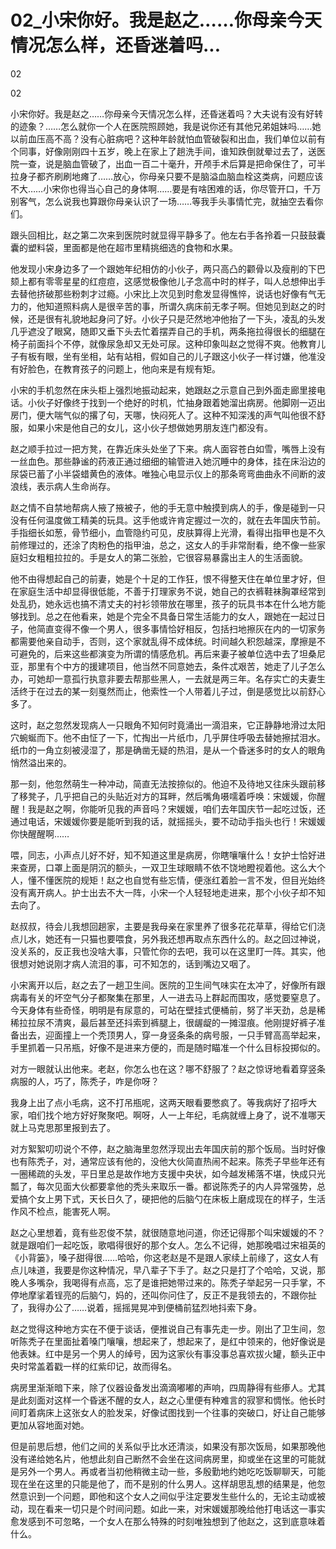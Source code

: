# 02_小宋你好。我是赵之……你母亲今天情况怎么样，还昏迷着吗...

02

02

小宋你好。我是赵之……你母亲今天情况怎么样，还昏迷着吗？大夫说有没有好转的迹象？……怎么就你一个人在医院照顾她，我是说你还有其他兄弟姐妹吗……她以前血压高不高？没有心脏病吧？这种年龄就怕血管破裂和出血，我们单位以前有个同事，好像刚刚四十五岁，晚上在家上了趟洗手间，谁知跌倒就晕过去了，送医院一查，说是脑血管破了，出血一百二十毫升，开颅手术后算是把命保住了，可半拉身子都齐刷刷地瘫了……放心，你母亲只要不是脑溢血脑血栓这类病，问题应该不大……小宋你也得当心自己的身体啊……要是有啥困难的话，你尽管开口，千万别客气，怎么说我也算跟你母亲认识了一场……等我手头事情忙完，就抽空去看你们。

跟头回相比，赵之第二次来到医院时就显得平静多了。他左右手各拎着一只鼓鼓囊囊的塑料袋，里面都是他在超市里精挑细选的食物和水果。

他发现小宋身边多了一个跟她年纪相仿的小伙子，两只高凸的颧骨以及瘦削的下巴颏上都有零零星星的红痘痘，这感觉极像他儿子念高中时的样子，叫人总想伸出手去替他挤破那些粉刺才过瘾。小宋比上次见到时愈发显得憔悴，说话也好像有气无力的，他知道照料病人是很辛苦的事，所谓久病床前无孝子啊。但她见到赵之的时候，还是很有礼貌地起身问了好。小伙子只是茫然地冲他抬了一下头，凌乱的头发几乎遮没了眼窝，随即又垂下头去忙着摆弄自己的手机，两条拖拉得很长的细腿在椅子前面抖个不停，就像尿急却又无处可尿。这种印象叫赵之觉得不爽。他教育儿子有板有眼，坐有坐相，站有站相，假如自己的儿子跟这小伙子一样讨嫌，他准没有好脸色，在教育孩子的问题上，他向来是有规有矩。

小宋的手机忽然在床头柜上强烈地振动起来，她跟赵之示意自己到外面走廊里接电话。小伙子好像终于找到一个绝好的时机，忙抽身跟着她溜出病房。他脚刚一迈出房门，便大喘气似的撂了句，天哪，快闷死人了。这种不知深浅的声气叫他很不舒服，如果小宋是他自己的女儿，这小伙子想做她男朋友连门都没有。

赵之顺手拉过一把方凳，在靠近床头处坐了下来。病人面容苍白如雪，嘴唇上没有一丝血色。那些静谧的药液正通过细细的输管进入她沉睡中的身体，挂在床沿边的尿袋已蓄了小半袋蜡黄色的液体。唯独心电显示仪上的那条弯弯曲曲永不间断的波浪线，表示病人生命尚存。

赵之情不自禁地帮病人掖了掖被子，他的手无意中触摸到病人的手，像是碰到一只没有任何温度做工精美的玩具。这手他或许肯定握过一次的，就在去年国庆节前。手指细长如葱，骨节细小，血管隐约可见，皮肤算得上光滑，看得出指甲也是不久前修理过的，还涂了肉粉色的指甲油，总之，这女人的手非常耐看，绝不像一些家庭妇女粗粗拉拉的。手是女人的第二张脸，它很容易暴露出主人的生活面貌。

他不由得想起自己的前妻，她是个十足的工作狂，恨不得整天住在单位里才好，但在家庭生活中却显得很低能，不善于打理家务不说，她自己的衣裤鞋袜胸罩经常到处乱扔，她永远也搞不清丈夫的衬衫领带放在哪里，孩子的玩具书本在什么地方能够找到。总之在他看来，她是个完全不具备日常生活能力的女人，跟她在一起过日子，他简直变得不像一个男人，很多事情恰好相反，包括扫地擦灰在内的一切家务都需要他亲自动手，否则，这个家就乱得不成体统。时间越久积怨越深，摩擦是不可避免的，后来这些都演变为所谓的情感危机。再后来妻子被单位选中去了坦桑尼亚，那里有个中方的援建项目，他当然不同意她去，条件忒艰苦，她走了儿子怎么办，可她却一意孤行执意非要去帮那些黑人，一去就是两三年。名存实亡的夫妻生活终于在过去的某一刻戛然而止，他索性一个人带着儿子过，倒是感觉比以前舒心多了。

这时，赵之忽然发现病人一只眼角不知何时竟涌出一滴泪来，它正静静地滑过太阳穴蜿蜒而下。他不由怔了一下，忙掏出一片纸巾，几乎屏住呼吸去替她擦拭泪水。纸巾的一角立刻被浸湿了，那是确凿无疑的热泪，是从一个昏迷多时的女人的眼角悄然溢出来的。

那一刻，他忽然萌生一种冲动，简直无法按捺似的。他迫不及待地又往床头跟前移了移凳子，几乎把自己的头贴近对方的耳畔，然后嘴角嗫嚅着呼唤：宋媛媛，你醒醒！我是赵之啊，你能听见我的声音吗？宋媛媛，咱们去年国庆节一起吃过饭，还通过电话，宋媛媛你要是能听到我的话，就摇摇头，要不动动手指头也行！宋媛媛你快醒醒啊……

喂，同志，小声点儿好不好，知不知道这里是病房，你瞎嚷嚷什么！女护士恰好进来查房，口罩上面是阴沉的额头，一双卫生球眼睛不依不饶地瞪视着他。这么大个人，懂不懂医院的规矩！赵之也自觉有些忘情，便涨红着脸一言不发，但目光始终没有离开病人。护士出去不大一阵，小宋一个人轻轻地走进来，那个小伙子却不知去向了。

赵叔叔，待会儿我想回趟家，主要是我母亲在家里养了很多花花草草，得给它们浇点儿水，她还有一只猫也要喂食，另外我还想再取点东西什么的。赵之回过神说，没关系的，反正我也没啥大事，只管忙你的去吧，我可以在这里盯一阵。其实，他很想对她说刚才病人流泪的事，可不知怎的，话到嘴边又咽了。

小宋离开以后，赵之去了一趟卫生间。医院的卫生间气味实在太冲了，好像所有跟病毒有关的坏空气分子都聚集在那里，人一进去马上群起而围攻，感觉要窒息了。今天身体有些奇怪，明明是有尿意的，可站在壁挂式便桶前，努了半天劲，总是稀稀拉拉尿不清爽，最后甚至还抖索到裤腿上，很龌龊的一摊湿痕。他刚提好裤子准备出去，迎面撞上一个秃顶男人，穿一身竖条条的病号服，一只手臂高高举起来，手里抓着一只吊瓶，好像不是进来方便的，而是随时瞄准一个什么目标投掷似的。

对方一眼就认出他来。老赵，你怎么也在这？哪不舒服了？赵之惊讶地看着穿竖条病服的人，巧了，陈秃子，咋是你呀？

我身上出了点小毛病，这不打吊瓶呢，这两天眼看要憋疯了。等我病好了招呼大家，咱们找个地方好好聚聚吧。啊呀，人一上年纪，毛病就缠上身了，说不准哪天就上马克思那里报到去了。

对方絮絮叨叨说个不停，赵之脑海里忽然浮现出去年国庆前的那个饭局。当时好像也有陈秃子，对，通常应该有他的，没他大伙简直热闹不起来。陈秃子早些年还有一圈稀疏的头发，平日里总是故作地方支援中央状，如今越发稀落不堪，快成只光瓢了，每次见面大伙都要拿他的秃头来取乐一番。都说陈秃子的内人异常强势，总爱搞个女上男下式，天长日久了，硬把他的后脑勺在床板上磨成现在的样子，生活作风不检点，能害死人啊。

赵之心里想着，竟有些忍俊不禁，就很随意地问道，你还记得那个叫宋媛媛的不？就是跟咱们一起吃饭，歌唱得很好的那个女人。怎么不记得，她那晚唱过宋祖英的《小背篓》，嗓子甜得很……哈哈，你这老赵是不是跟人家续上前缘了，这女人有点儿味道，我要是你这种情况，早八辈子下手了。赵之只是打了个哈哈，又说，那晚人多嘴杂，我喝得有点高，忘了是谁把她带过来的。陈秃子举起另一只手掌，不停地摩挲着锃亮的后脑勺，妈的，还叫你问住了，反正不是我领去的，不跟你扯了，我得办公了……说着，摇摇晃晃冲到便桶前猛烈地抖索下身。

赵之觉得这种地方实在不便于谈话，便推说自己有事先走一步。刚出了卫生间，忽听陈秃子在里面扯着嗓门嚷嚷，想起来了，想起来了，是红中领来的，他好像说是他表妹。红中是另一个男人的绰号，因为这家伙有事没事总喜欢拔火罐，额头正中央时常盖着戳一样的红紫印记，故而得名。

病房里渐渐暗下来，除了仪器设备发出滴滴嘟嘟的声响，四周静得有些瘆人。尤其是此刻面对这样一个昏迷不醒的女人，赵之心里便有种难言的寂寥和惆怅。他长时间盯着病床上这张女人的脸发呆，好像试图找到一个往事的突破口，好让自己能够更加从容地面对她。

但是前思后想，他们之间的关系似乎比水还清淡，如果没有那次饭局，如果那晚他没有递给她名片，他想此刻自己断然不会坐在这间病房里，抑或坐在这里的可能就是另外一个男人。再或者当初他稍微主动一些，多殷勤地约她吃吃饭聊聊天，可能现在坐在这里的只能是他了，而不是别的什么男人。这样胡思乱想的结果是，他忽然意识到一个问题，即他和这个女人之间似乎注定要发生些什么的，无论主动或被动，现在看来一切只是个时间问题。如此一来，对宋媛媛那晚给他打电话这一事实愈发感到不可忽略，一个女人在那么特殊的时刻唯独想到了他赵之，这到底意味着什么。